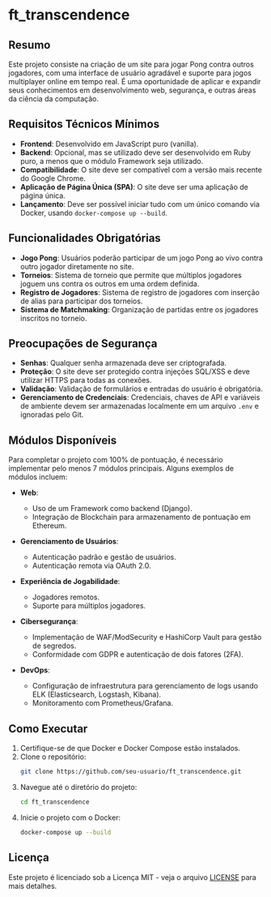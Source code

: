 # ft_transcendence

## Resumo
Este projeto consiste na criação de um site para jogar Pong contra outros jogadores, com uma interface de usuário agradável e suporte para jogos multiplayer online em tempo real. É uma oportunidade de aplicar e expandir seus conhecimentos em desenvolvimento web, segurança, e outras áreas da ciência da computação.

## Requisitos Técnicos Mínimos
- **Frontend**: Desenvolvido em JavaScript puro (vanilla).
- **Backend**: Opcional, mas se utilizado deve ser desenvolvido em Ruby puro, a menos que o módulo Framework seja utilizado.
- **Compatibilidade**: O site deve ser compatível com a versão mais recente do Google Chrome.
- **Aplicação de Página Única (SPA)**: O site deve ser uma aplicação de página única.
- **Lançamento**: Deve ser possível iniciar tudo com um único comando via Docker, usando `docker-compose up --build`.

## Funcionalidades Obrigatórias
- **Jogo Pong**: Usuários poderão participar de um jogo Pong ao vivo contra outro jogador diretamente no site.
- **Torneios**: Sistema de torneio que permite que múltiplos jogadores joguem uns contra os outros em uma ordem definida.
- **Registro de Jogadores**: Sistema de registro de jogadores com inserção de alias para participar dos torneios.
- **Sistema de Matchmaking**: Organização de partidas entre os jogadores inscritos no torneio.

## Preocupações de Segurança
- **Senhas**: Qualquer senha armazenada deve ser criptografada.
- **Proteção**: O site deve ser protegido contra injeções SQL/XSS e deve utilizar HTTPS para todas as conexões.
- **Validação**: Validação de formulários e entradas do usuário é obrigatória.
- **Gerenciamento de Credenciais**: Credenciais, chaves de API e variáveis de ambiente devem ser armazenadas localmente em um arquivo `.env` e ignoradas pelo Git.

## Módulos Disponíveis
Para completar o projeto com 100% de pontuação, é necessário implementar pelo menos 7 módulos principais. Alguns exemplos de módulos incluem:

- **Web**:
  - Uso de um Framework como backend (Django).
  - Integração de Blockchain para armazenamento de pontuação em Ethereum.

- **Gerenciamento de Usuários**:
  - Autenticação padrão e gestão de usuários.
  - Autenticação remota via OAuth 2.0.

- **Experiência de Jogabilidade**:
  - Jogadores remotos.
  - Suporte para múltiplos jogadores.

- **Cibersegurança**:
  - Implementação de WAF/ModSecurity e HashiCorp Vault para gestão de segredos.
  - Conformidade com GDPR e autenticação de dois fatores (2FA).

- **DevOps**:
  - Configuração de infraestrutura para gerenciamento de logs usando ELK (Elasticsearch, Logstash, Kibana).
  - Monitoramento com Prometheus/Grafana.

## Como Executar
1. Certifique-se de que Docker e Docker Compose estão instalados.
2. Clone o repositório:
   ```bash
   git clone https://github.com/seu-usuario/ft_transcendence.git
   ```
3. Navegue até o diretório do projeto:
   ```bash
   cd ft_transcendence
   ```
4. Inicie o projeto com o Docker:
   ```bash
   docker-compose up --build
   ```

## Licença
Este projeto é licenciado sob a Licença MIT - veja o arquivo [LICENSE](LICENSE) para mais detalhes.